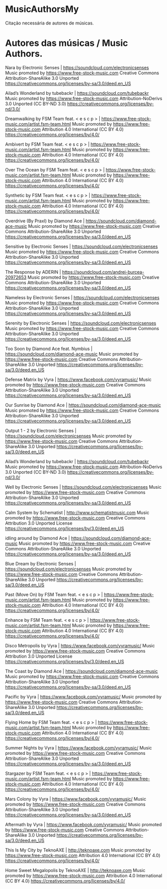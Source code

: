 # MusicAuthorsMy
Citação necessária de autores de músicas.

<h1>Autores das músicas / Music Authors.</h1>

Nara by Electronic Senses | https://soundcloud.com/electronicsenses
Music promoted by https://www.free-stock-music.com
Creative Commons Attribution-ShareAlike 3.0 Unported
https://creativecommons.org/licenses/by-sa/3.0/deed.en_US

Ailad’s Wonderland by tubebackr | https://soundcloud.com/tubebackr
Music promoted by https://www.free-stock-music.com
Attribution-NoDerivs 3.0 Unported (CC BY-ND 3.0)
https://creativecommons.org/licenses/by-nd/3.0/

Dreamwalking by FSM Team feat. < e s c p > | https://www.free-stock-music.com/artist.fsm-team.html
Music promoted by https://www.free-stock-music.com
Attribution 4.0 International (CC BY 4.0)
https://creativecommons.org/licenses/by/4.0/

Ambivert by FSM Team feat. < e s c p > | https://www.free-stock-music.com/artist.fsm-team.html
Music promoted by https://www.free-stock-music.com
Attribution 4.0 International (CC BY 4.0)
https://creativecommons.org/licenses/by/4.0/

Over The Ocean by FSM Team feat. < e s c p > | https://www.free-stock-music.com/artist.fsm-team.html
Music promoted by https://www.free-stock-music.com
Attribution 4.0 International (CC BY 4.0)
https://creativecommons.org/licenses/by/4.0/

Synthetic by FSM Team feat. < e s c p > | https://www.free-stock-music.com/artist.fsm-team.html
Music promoted by https://www.free-stock-music.com
Attribution 4.0 International (CC BY 4.0)
https://creativecommons.org/licenses/by/4.0/

Overdrive (By PraxI) by Diamond Ace | https://soundcloud.com/diamond-ace-music
Music promoted by https://www.free-stock-music.com
Creative Commons Attribution-ShareAlike 3.0 Unported
https://creativecommons.org/licenses/by-sa/3.0/deed.en_US

Sensitive by Electronic Senses | https://soundcloud.com/electronicsenses
Music promoted by https://www.free-stock-music.com
Creative Commons Attribution-ShareAlike 3.0 Unported
https://creativecommons.org/licenses/by-sa/3.0/deed.en_US

The Response by ADERIN | https://soundcloud.com/andrei-burcea-20972653
Music promoted by https://www.free-stock-music.com
Creative Commons Attribution-ShareAlike 3.0 Unported
https://creativecommons.org/licenses/by-sa/3.0/deed.en_US

Nameless by Electronic Senses | https://soundcloud.com/electronicsenses
Music promoted by https://www.free-stock-music.com
Creative Commons Attribution-ShareAlike 3.0 Unported
https://creativecommons.org/licenses/by-sa/3.0/deed.en_US

Serenity by Electronic Senses | https://soundcloud.com/electronicsenses
Music promoted by https://www.free-stock-music.com
Creative Commons Attribution-ShareAlike 3.0 Unported
https://creativecommons.org/licenses/by-sa/3.0/deed.en_US

Too Soon by Diamond Ace feat. Nymbius | https://soundcloud.com/diamond-ace-music
Music promoted by https://www.free-stock-music.com
Creative Commons Attribution-ShareAlike 3.0 Unported
https://creativecommons.org/licenses/by-sa/3.0/deed.en_US

Defense Matrix by Vyra | https://www.facebook.com/vyramusic/
Music promoted by https://www.free-stock-music.com
Creative Commons Attribution-ShareAlike 3.0 Unported
https://creativecommons.org/licenses/by-sa/3.0/deed.en_US

Our Sunrise by Diamond Ace | https://soundcloud.com/diamond-ace-music
Music promoted by https://www.free-stock-music.com
Creative Commons Attribution-ShareAlike 3.0 Unported
https://creativecommons.org/licenses/by-sa/3.0/deed.en_US

Output 1 - 2 by Electronic Senses | https://soundcloud.com/electronicsenses
Music promoted by https://www.free-stock-music.com
Creative Commons Attribution-ShareAlike 3.0 Unported
https://creativecommons.org/licenses/by-sa/3.0/deed.en_US

Ailad’s Wonderland by tubebackr | https://soundcloud.com/tubebackr
Music promoted by https://www.free-stock-music.com
Attribution-NoDerivs 3.0 Unported (CC BY-ND 3.0)
https://creativecommons.org/licenses/by-nd/3.0/

Well by Electronic Senses | https://soundcloud.com/electronicsenses
Music promoted by https://www.free-stock-music.com
Creative Commons Attribution-ShareAlike 3.0 Unported
https://creativecommons.org/licenses/by-sa/3.0/deed.en_US

Calm System by Schematist | http://www.schematistmusic.com
Music promoted by https://www.free-stock-music.com
Creative Commons Attribution 3.0 Unported License
https://creativecommons.org/licenses/by/3.0/deed.en_US

idling around by Diamond Ace | https://soundcloud.com/diamond-ace-music
Music promoted by https://www.free-stock-music.com
Creative Commons Attribution-ShareAlike 3.0 Unported
https://creativecommons.org/licenses/by-sa/3.0/deed.en_US

Blue Dream by Electronic Senses | https://soundcloud.com/electronicsenses
Music promoted by https://www.free-stock-music.com
Creative Commons Attribution-ShareAlike 3.0 Unported
https://creativecommons.org/licenses/by-sa/3.0/deed.en_US

Past (Move On) by FSM Team feat. < e s c p > | https://www.free-stock-music.com/artist.fsm-team.html
Music promoted by https://www.free-stock-music.com
Attribution 4.0 International (CC BY 4.0)
https://creativecommons.org/licenses/by/4.0/

Enhance by FSM Team feat. < e s c p > | https://www.free-stock-music.com/artist.fsm-team.html
Music promoted by https://www.free-stock-music.com
Attribution 4.0 International (CC BY 4.0)
https://creativecommons.org/licenses/by/4.0/

Disco Metropolis by Vyra | https://www.facebook.com/vyramusic/
Music promoted by https://www.free-stock-music.com
Creative Commons Attribution 3.0 Unported License
https://creativecommons.org/licenses/by/3.0/deed.en_US

The Coast by Diamond Ace | https://soundcloud.com/diamond-ace-music
Music promoted by https://www.free-stock-music.com
Creative Commons Attribution-ShareAlike 3.0 Unported
https://creativecommons.org/licenses/by-sa/3.0/deed.en_US

Pacific by Vyra | https://www.facebook.com/vyramusic/
Music promoted by https://www.free-stock-music.com
Creative Commons Attribution-ShareAlike 3.0 Unported
https://creativecommons.org/licenses/by-sa/3.0/deed.en_US

Flying Home by FSM Team feat. < e s c p > | https://www.free-stock-music.com/artist.fsm-team.html
Music promoted by https://www.free-stock-music.com
Attribution 4.0 International (CC BY 4.0)
https://creativecommons.org/licenses/by/4.0/

Summer Nights by Vyra | https://www.facebook.com/vyramusic/
Music promoted by https://www.free-stock-music.com
Creative Commons Attribution-ShareAlike 3.0 Unported
https://creativecommons.org/licenses/by-sa/3.0/deed.en_US

Stargazer by FSM Team feat. < e s c p > | https://www.free-stock-music.com/artist.fsm-team.html
Music promoted by https://www.free-stock-music.com
Attribution 4.0 International (CC BY 4.0)
https://creativecommons.org/licenses/by/4.0/

Mars Colony by Vyra | https://www.facebook.com/vyramusic/
Music promoted by https://www.free-stock-music.com
Creative Commons Attribution-ShareAlike 3.0 Unported
https://creativecommons.org/licenses/by-sa/3.0/deed.en_US

Aftermath by Vyra | https://www.facebook.com/vyramusic/
Music promoted by https://www.free-stock-music.com
Creative Commons Attribution-ShareAlike 3.0 Unported
https://creativecommons.org/licenses/by-sa/3.0/deed.en_US

This Is My City by TeknoAXE | http://teknoaxe.com
Music promoted by https://www.free-stock-music.com
Attribution 4.0 International (CC BY 4.0)
https://creativecommons.org/licenses/by/4.0/

Home Sweet Megalopolis by TeknoAXE | http://teknoaxe.com
Music promoted by https://www.free-stock-music.com
Attribution 4.0 International (CC BY 4.0)
https://creativecommons.org/licenses/by/4.0/
